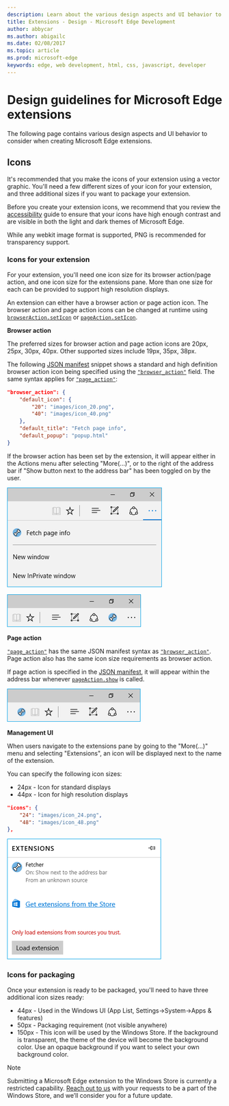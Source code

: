 ```yaml
---
description: Learn about the various design aspects and UI behavior to consider when creating Edge extensions.
title: Extensions - Design - Microsoft Edge Development
author: abbycar
ms.author: abigailc
ms.date: 02/08/2017
ms.topic: article
ms.prod: microsoft-edge
keywords: edge, web development, html, css, javascript, developer
---
```


# Design guidelines for Microsoft Edge extensions

The following page contains various design aspects and UI behavior to consider when creating Microsoft Edge extensions.

## Icons

It's recommended that you make the icons of your extension using a vector graphic. You'll need a few different sizes of your icon for your extension, and three additional sizes if you want to package your extension.

Before you create your extension icons, we recommend that you review the [accessibility](./accessibility.md) guide to ensure that your icons have high enough contrast and are visible in both the light and dark themes of Microsoft Edge.

While any webkit image format is supported, PNG is recommended for transparency support.


### Icons for your extension

For your extension, you'll need one icon size for its browser action/page action, and one icon size for the extensions pane. More than one size for each can be provided to support high resolution displays.

An extension can either have a browser action or page action icon. The browser action and page action icons can be changed at runtime using [`browserAction.setIcon`](https://developer.mozilla.org/en-US/Add-ons/WebExtensions/API/browserAction/setIcon) or [`pageAction.setIcon`](https://developer.mozilla.org/en-US/Add-ons/WebExtensions/API/pageAction/setIcon).


**Browser action**

The preferred sizes for browser action and page action icons are 20px, 25px, 30px, 40px. Other supported sizes include 19px, 35px, 38px.

The following [JSON manifest](./../API-support/supported-manifest-keys.md) snippet shows a standard and high definition browser action icon being specified using the [`"browser_action"`](https://developer.mozilla.org/en-US/docs/Mozilla/Add-ons/WebExtensions/manifest.json/browser_action) field. The same syntax applies for [`"page_action"`](https://developer.mozilla.org/en-US/docs/Mozilla/Add-ons/WebExtensions/manifest.json/page_action):
```json
"browser_action": {
	"default_icon": {
		"20": "images/icon_20.png",
		"40": "images/icon_40.png"
	},
	"default_title": "Fetch page info",
	"default_popup": "popup.html"
}
```

If the browser action has been set by the extension, it will appear either in the Actions menu after selecting "More(...)",  or to the right of the address bar if "Show button next to the address bar" has been toggled on by the user.

![browser action in action menu](./../media/actionmenu-browseraction.png)

![browser action](./../media/browseractionicon.png)

**Page action**

[`"page_action"`](https://developer.mozilla.org/en-US/docs/Mozilla/Add-ons/WebExtensions/manifest.json/page_action) has the same JSON manifest syntax as [`"browser_action"`](https://developer.mozilla.org/en-US/docs/Mozilla/Add-ons/WebExtensions/manifest.json/browser_action). Page action also has the same icon size requirements as browser action.

If page action is specified in the [JSON manifest](./../API-support/supported-manifest-keys.md), it will appear within the address bar whenever [`pageAction.show`](https://developer.mozilla.org/en-US/Add-ons/WebExtensions/API/pageAction/show) is called.

![page action](./../media/pageaction.png)




**Management UI**

When users navigate to the extensions pane by going to the "More(...)" menu and selecting "Extensions", an icon will be displayed next to the name of the extension.

You can specify the following icon sizes:
- 24px - Icon for standard displays
- 44px - Icon for high resolution displays

```json
"icons": {
	"24": "images/icon_24.png",
	"48": "images/icon_48.png"
},
```

![manamgent UI](./../media/management-ui.png)


### Icons for packaging

Once your extension is ready to be packaged, you'll need to have three additional icon sizes ready:

- 44px - Used in the Windows UI (App List, Settings->System->Apps & features)
- 50px - Packaging requirement (not visible anywhere)
- 150px - This icon will be used by the Windows Store. If the background is transparent, the theme of the device will become the background color. Use an opaque background if you want to select your own background color. 

> [!NOTE]
> Submitting a Microsoft Edge extension to the Windows Store is currently a restricted capability. [Reach out to us](http://aka.ms/extension-request) with your requests to be a part of the Windows Store, and we’ll consider you for a future update.

